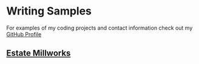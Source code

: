 
# Writing Samples 
  
  For examples of my coding projects and contact information check out my [GitHub Profile](https://github.com/jonas-bird)
  
## [Estate Millworks](./window-shutters.md)
 


